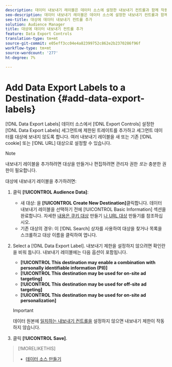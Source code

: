 ```yaml
---
description: 데이터 내보내기 레이블은 데이터 소스에 설정한 내보내기 컨트롤과 함께 작동합니다. 데이터 내보내기 레이블을 사용하면 세그먼트에 제한된 트레이트를 추가하고 세그먼트 데이터를 대상에 보내지 못합니다. 여러 내보내기 레이블을 새 쿠키 또는 기존 쿠키 또는 URL 대상으로 설정할 수 있습니다.
seo-description: 데이터 내보내기 레이블은 데이터 소스에 설정한 내보내기 컨트롤과 함께 작동합니다. 데이터 내보내기 레이블을 사용하면 세그먼트에 제한된 트레이트를 추가하고 세그먼트 데이터를 대상에 보내지 못합니다. 여러 내보내기 레이블을 새 쿠키 또는 기존 쿠키 또는 URL 대상으로 설정할 수 있습니다.
seo-title: 대상에 데이터 내보내기 컨트롤 추가
solution: Audience Manager
title: 대상에 데이터 내보내기 컨트롤 추가
feature: Data Export Controls
translation-type: tm+mt
source-git-commit: e05eff3cc04e4a82399752c862e2b2370286f96f
workflow-type: tm+mt
source-wordcount: '277'
ht-degree: 7%

---
```




# Add Data Export Labels to a Destination {#add-data-export-labels}

[!DNL Data Export Labels] 데이터 소스에서 [!DNL Export Controls] 설정한 [!DNL Data Export Labels] 세그먼트에 제한된 트레이트를 추가하고 세그먼트 데이터를 대상에 보내지 않도록 합니다. 여러 내보내기 레이블을 새 또는 기존 [!DNL cookie] 또는 [!DNL URL] 대상으로 설정할 수 있습니다.

>[!NOTE]
>
>내보내기 레이블을 추가하려면 대상을 만들거나 편집하려면 관리자 권한 *또는* 충분한 권한이 필요합니다.

<!-- t_export_labels.xml -->

대상에 내보내기 레이블을 추가하려면:

1. 클릭 **[!UICONTROL Audience Data]**:
   * 새 대상: 을 **[!UICONTROL Create New Destination]**&#x200B;클릭합니다. 데이터 내보내기 레이블을 선택하기 전에 [!UICONTROL Basic Information] 섹션을 완료합니다. 자세한 [내용은 쿠키 대상](../../features/destinations/create-cookie-destination.md) 만들기 [나 URL 대상](../../features/destinations/create-url-destination.md) 만들기를 참조하십시오.
   * 기존 대상의 경우: 이 [!DNL Search] 상자를 사용하여 대상을 찾거나 목록을 스크롤하고 대상 이름을 클릭하여 엽니다.
1. Select a [!DNL Data Export Label]. 내보내기 제한을 설정하지 않으려면 확인란을 비워 둡니다. 내보내기 레이블에는 다음 옵션이 포함됩니다.
   * **[!UICONTROL This destination may enable a combination with personally identifiable information (PII)]**
   * **[!UICONTROL This destination may be used for on-site ad targeting]**
   * **[!UICONTROL This destination may be used for off-site ad targeting]**
   * **[!UICONTROL This destination may be used for on-site ad personalization]**

   >[!IMPORTANT]
   >
   >데이터 원본에 [일치하는 내보내기 컨트롤을](../../features/data-export-controls.md) 설정하지 않으면 내보내기 제한이 작동하지 않습니다.
1. 클릭 **[!UICONTROL Save]**.

>[!MORELIKETHIS]
>
>* [데이터 소스 만들기](../../features/manage-datasources.md#create-data-source)